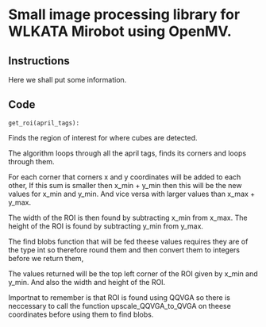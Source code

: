 # Small image processing library for WLKATA Mirobot using OpenMV.


## Instructions
Here we shall put some information.


## Code
```
get_roi(april_tags):
```
Finds the region of interest for where cubes are detected.

The algorithm loops through all the april tags,
finds its corners and loops through them.

For each corner that corners x and y coordinates will be
added to each other, If this sum is smaller then x_min + y_min
then this will be the new values for x_min and y_min.
And vice versa with larger values than x_max + y_max.

The width of the ROI is then found by subtracting x_min from x_max.
The height of the ROI is found by subtracting y_min from y_max.

The find blobs function that will be fed theese values requires
they are of the type int so therefore round them and then convert them to
integers before we return them,

The values returned will be the top left corner of the ROI given by
x_min and y_min. And also the width and height of the ROI.

Importnat to remember is that ROI is found using QQVGA so
there is neccessary to call the function upscale_QQVGA_to_QVGA
on theese coordinates before using them to find blobs.



